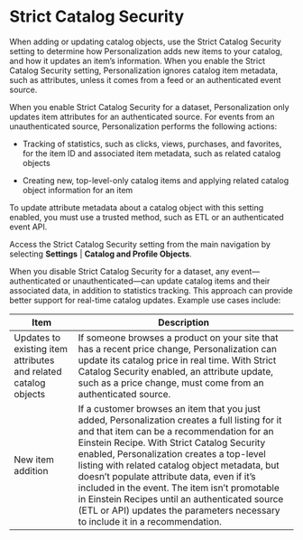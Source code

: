 

# Strict Catalog Security

When adding or updating catalog objects, use the Strict Catalog Security
setting to determine how Personalization adds new items to your catalog, and
how it updates an item’s information. When you enable the Strict Catalog
Security setting, Personalization ignores catalog item metadata, such as
attributes, unless it comes from a feed or an authenticated event source.

When you enable Strict Catalog Security for a dataset, Personalization only
updates item attributes for an authenticated source. For events from an
unauthenticated source, Personalization performs the following actions:

  * Tracking of statistics, such as clicks, views, purchases, and favorites, for the item ID and associated item metadata, such as related catalog objects

  * Creating new, top-level-only catalog items and applying related catalog object information for an item 

To update attribute metadata about a catalog object with this setting enabled,
you must use a trusted method, such as ETL or an authenticated event API.

Access the Strict Catalog Security setting from the main navigation by selecting **Settings** | **Catalog and Profile Objects**.

When you disable Strict Catalog Security for a dataset, any
event—authenticated or unauthenticated—can update catalog items and their
associated data, in addition to statistics tracking. This approach can provide
better support for real-time catalog updates. Example use cases include:

Item | Description  
---|---  
Updates to existing item attributes and related catalog objects | If someone browses a product on your site that has a recent price change, Personalization can update its catalog price in real time. With Strict Catalog Security enabled, an attribute update, such as a price change, must come from an authenticated source.  
New item addition | If a customer browses an item that you just added, Personalization creates a full listing for it and that item can be a recommendation for an Einstein Recipe. With Strict Catalog Security enabled, Personalization creates a top-level listing with related catalog object metadata, but doesn’t populate attribute data, even if it’s included in the event. The item isn’t promotable in Einstein Recipes until an authenticated source (ETL or API) updates the parameters necessary to include it in a recommendation.

